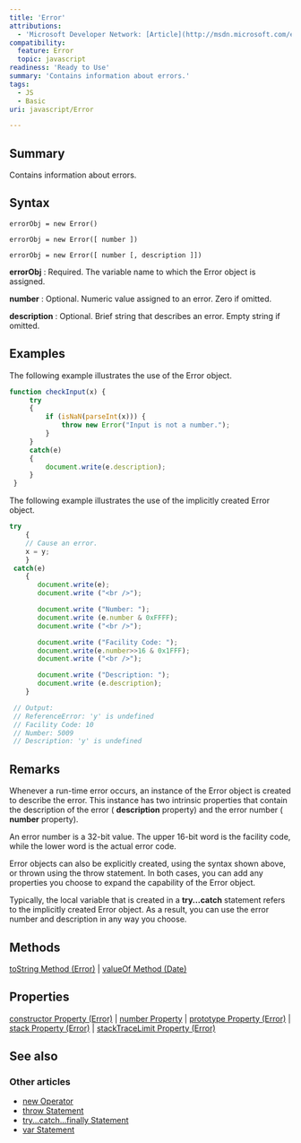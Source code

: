 ```yaml
---
title: 'Error'
attributions:
  - 'Microsoft Developer Network: [Article](http://msdn.microsoft.com/en-us/library/ie/dww52sbt(v=vs.94).aspx)'
compatibility:
  feature: Error
  topic: javascript
readiness: 'Ready to Use'
summary: 'Contains information about errors.'
tags:
  - JS
  - Basic
uri: javascript/Error

---
```

## Summary

Contains information about errors.

## Syntax

    errorObj = new Error()

    errorObj = new Error([ number ])

    errorObj = new Error([ number [, description ]])

**errorObj**
:   Required. The variable name to which the Error object is assigned.

**number**
:   Optional. Numeric value assigned to an error. Zero if omitted.

**description**
:   Optional. Brief string that describes an error. Empty string if omitted.

## Examples

The following example illustrates the use of the Error object.

``` js
function checkInput(x) {
     try
     {
         if (isNaN(parseInt(x))) {
             throw new Error("Input is not a number.");
         }
     }
     catch(e)
     {
         document.write(e.description);
     }
 }
```

The following example illustrates the use of the implicitly created Error object.

``` js
try
    {
    // Cause an error.
    x = y;
    }
 catch(e)
    {
       document.write(e);
       document.write ("<br />");

       document.write ("Number: ");
       document.write (e.number & 0xFFFF);
       document.write ("<br />");

       document.write ("Facility Code: ");
       document.write(e.number>>16 & 0x1FFF);
       document.write ("<br />");

       document.write ("Description: ");
       document.write (e.description);
    }

 // Output:
 // ReferenceError: 'y' is undefined
 // Facility Code: 10
 // Number: 5009
 // Description: 'y' is undefined
```

## Remarks

Whenever a run-time error occurs, an instance of the Error object is created to describe the error. This instance has two intrinsic properties that contain the description of the error ( **description** property) and the error number ( **number** property).

An error number is a 32-bit value. The upper 16-bit word is the facility code, while the lower word is the actual error code.

Error objects can also be explicitly created, using the syntax shown above, or thrown using the throw statement. In both cases, you can add any properties you choose to expand the capability of the Error object.

Typically, the local variable that is created in a **try...catch** statement refers to the implicitly created Error object. As a result, you can use the error number and description in any way you choose.

## Methods

[toString Method (Error)](/javascript/Error/toString) | [valueOf Method (Date)](/javascript/Date/valueOf)

## Properties

[constructor Property (Error)](/javascript/Error/constructor) | [number Property](/javascript/Error/description) | [prototype Property (Error)](/javascript/Error/prototype) | [stack Property (Error)](/javascript/Error/stack) | [stackTraceLimit Property (Error)](/javascript/Error/stackTraceLimit)

## See also

### Other articles

-   [new Operator](/javascript/operators/new)
-   [throw Statement](/javascript/statements/throw)
-   [try...catch...finally Statement](/javascript/statements/try_catch_finally)
-   [var Statement](/javascript/statements/var)

